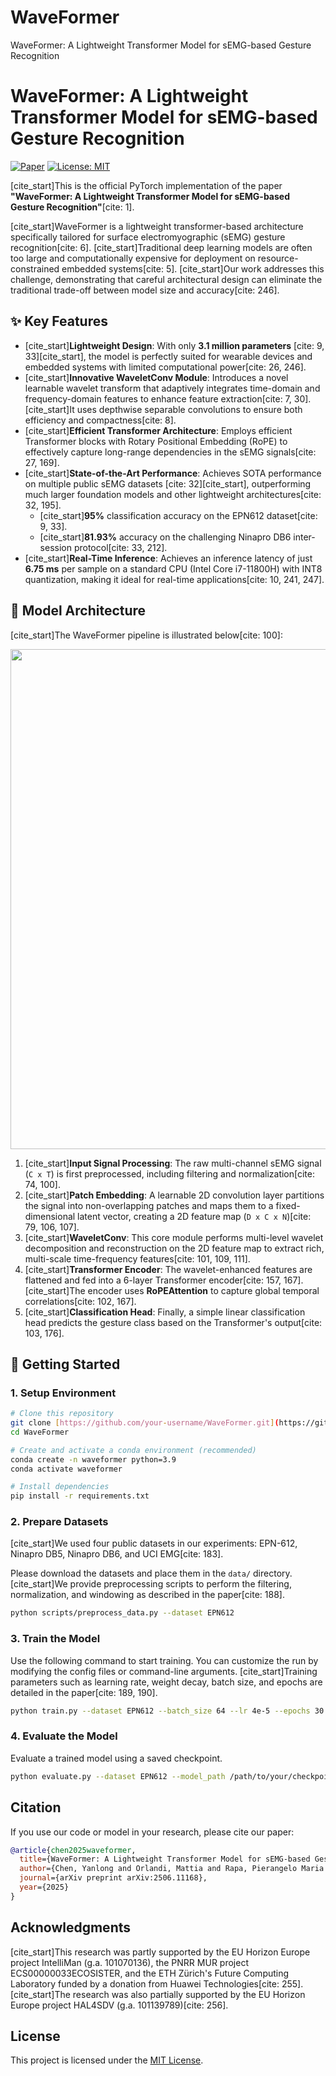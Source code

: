 # WaveFormer
WaveFormer: A Lightweight Transformer Model for sEMG-based Gesture Recognition
# WaveFormer: A Lightweight Transformer Model for sEMG-based Gesture Recognition

[![Paper](https://img.shields.io/badge/paper-arXiv-red)](https://arxiv.org/abs/2506.11168)
[![License: MIT](https://img.shields.io/badge/License-MIT-yellow.svg)](https://opensource.org/licenses/MIT)

[cite_start]This is the official PyTorch implementation of the paper **"WaveFormer: A Lightweight Transformer Model for sEMG-based Gesture Recognition"**[cite: 1].

[cite_start]WaveFormer is a lightweight transformer-based architecture specifically tailored for surface electromyographic (sEMG) gesture recognition[cite: 6]. [cite_start]Traditional deep learning models are often too large and computationally expensive for deployment on resource-constrained embedded systems[cite: 5]. [cite_start]Our work addresses this challenge, demonstrating that careful architectural design can eliminate the traditional trade-off between model size and accuracy[cite: 246].

## ✨ Key Features

* [cite_start]**Lightweight Design**: With only **3.1 million parameters** [cite: 9, 33][cite_start], the model is perfectly suited for wearable devices and embedded systems with limited computational power[cite: 26, 246].
* [cite_start]**Innovative WaveletConv Module**: Introduces a novel learnable wavelet transform that adaptively integrates time-domain and frequency-domain features to enhance feature extraction[cite: 7, 30]. [cite_start]It uses depthwise separable convolutions to ensure both efficiency and compactness[cite: 8].
* [cite_start]**Efficient Transformer Architecture**: Employs efficient Transformer blocks with Rotary Positional Embedding (RoPE) to effectively capture long-range dependencies in the sEMG signals[cite: 27, 169].
* [cite_start]**State-of-the-Art Performance**: Achieves SOTA performance on multiple public sEMG datasets [cite: 32][cite_start], outperforming much larger foundation models and other lightweight architectures[cite: 32, 195].
    * [cite_start]**95%** classification accuracy on the EPN612 dataset[cite: 9, 33].
    * [cite_start]**81.93%** accuracy on the challenging Ninapro DB6 inter-session protocol[cite: 33, 212].
* [cite_start]**Real-Time Inference**: Achieves an inference latency of just **6.75 ms** per sample on a standard CPU (Intel Core i7-11800H) with INT8 quantization, making it ideal for real-time applications[cite: 10, 241, 247].

## 🔬 Model Architecture

[cite_start]The WaveFormer pipeline is illustrated below[cite: 100]:

<p align="center">
  <img src="figure/architecture.png" width="800"> </p>

1.  [cite_start]**Input Signal Processing**: The raw multi-channel sEMG signal (`C x T`) is first preprocessed, including filtering and normalization[cite: 74, 100].
2.  [cite_start]**Patch Embedding**: A learnable 2D convolution layer partitions the signal into non-overlapping patches and maps them to a fixed-dimensional latent vector, creating a 2D feature map (`D x C x N`)[cite: 79, 106, 107].
3.  [cite_start]**WaveletConv**: This core module performs multi-level wavelet decomposition and reconstruction on the 2D feature map to extract rich, multi-scale time-frequency features[cite: 101, 109, 111].
4.  [cite_start]**Transformer Encoder**: The wavelet-enhanced features are flattened and fed into a 6-layer Transformer encoder[cite: 157, 167]. [cite_start]The encoder uses **RoPEAttention** to capture global temporal correlations[cite: 102, 167].
5.  [cite_start]**Classification Head**: Finally, a simple linear classification head predicts the gesture class based on the Transformer's output[cite: 103, 176].

## 🚀 Getting Started

### 1. Setup Environment

```bash
# Clone this repository
git clone [https://github.com/your-username/WaveFormer.git](https://github.com/your-username/WaveFormer.git)
cd WaveFormer

# Create and activate a conda environment (recommended)
conda create -n waveformer python=3.9
conda activate waveformer

# Install dependencies
pip install -r requirements.txt
```

### 2. Prepare Datasets

[cite_start]We used four public datasets in our experiments: EPN-612, Ninapro DB5, Ninapro DB6, and UCI EMG[cite: 183].

Please download the datasets and place them in the `data/` directory. [cite_start]We provide preprocessing scripts to perform the filtering, normalization, and windowing as described in the paper[cite: 188].

```bash
python scripts/preprocess_data.py --dataset EPN612
```

### 3. Train the Model

Use the following command to start training. You can customize the run by modifying the config files or command-line arguments. [cite_start]Training parameters such as learning rate, weight decay, batch size, and epochs are detailed in the paper[cite: 189, 190].

```bash
python train.py --dataset EPN612 --batch_size 64 --lr 4e-5 --epochs 30
```

### 4. Evaluate the Model

Evaluate a trained model using a saved checkpoint.

```bash
python evaluate.py --dataset EPN612 --model_path /path/to/your/checkpoint.pth
```

## Citation

If you use our code or model in your research, please cite our paper:

```bibtex
@article{chen2025waveformer,
  title={WaveFormer: A Lightweight Transformer Model for sEMG-based Gesture Recognition},
  author={Chen, Yanlong and Orlandi, Mattia and Rapa, Pierangelo Maria and Benatti, Simone and Benini, Luca and Li, Yawei},
  journal={arXiv preprint arXiv:2506.11168},
  year={2025}
}
```

## Acknowledgments

[cite_start]This research was partly supported by the EU Horizon Europe project IntelliMan (g.a. 101070136), the PNRR MUR project ECS00000033ECOSISTER, and the ETH Zürich's Future Computing Laboratory funded by a donation from Huawei Technologies[cite: 255]. [cite_start]The research was also partially supported by the EU Horizon Europe project HAL4SDV (g.a. 101139789)[cite: 256].

## License

This project is licensed under the [MIT License](LICENSE).
